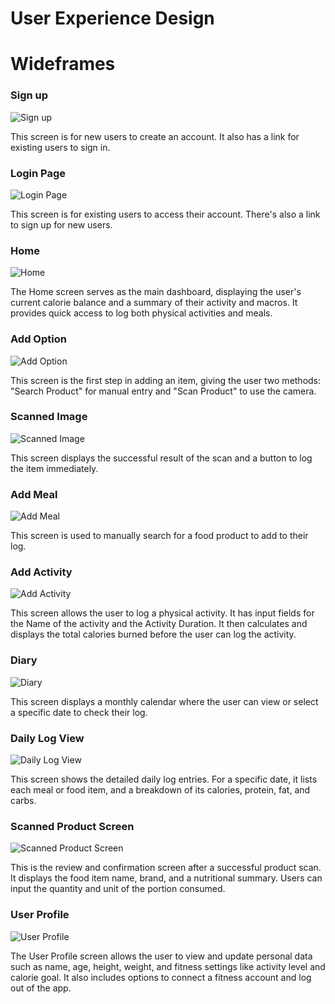# User Experience Design

# Wideframes
### Sign up	
![Sign up](ux-design/Sign%20up.png)  

This screen is for new users to create an account. It also has a link for existing users to sign in.

### Login Page
![Login Page](ux-design/Login%20Page.png)

This screen is for existing users to access their account. There's also a link to sign up for new users.

### Home
![Home](ux-design/Home.png)

The Home screen serves as the main dashboard, displaying the user's current calorie balance and a summary of their activity and macros. It provides quick access to log both physical activities and meals.

### Add Option	
![Add Option](ux-design/ao.png)

This screen is the first step in adding an item, giving the user two methods: "Search Product" for manual entry and "Scan Product" to use the camera.

### Scanned Image
![Scanned Image](ux-design/Scanned%20Image.png)

This screen displays the successful result of the scan and a button to log the item immediately.

### Add Meal
![Add Meal](ux-design/add%20meal.png)

This screen is used to manually search for a food product to add to their log. 

### Add Activity	
![Add Activity](ux-design/Add%20Activity.png)

This screen allows the user to log a physical activity. It has input fields for the Name of the activity and the Activity Duration. It then calculates and displays the total calories burned before the user can log the activity.

### Diary 
![Diary](ux-design/Diary.png)

This screen displays a monthly calendar where the user can view or select a specific date to check their log. 

### Daily Log View	
![Daily Log View](ux-design/Daily%20Log%20View.png)

This screen shows the detailed daily log entries. For a specific date, it lists each meal or food item, and a breakdown of its calories, protein, fat, and carbs.

### Scanned Product Screen 
![Scanned Product Screen ](ux-design/Scanned%20Product%20Screen.png)

This is the review and confirmation screen after a successful product scan. It displays the food item name, brand, and a nutritional summary. Users can input the quantity and unit of the portion consumed. 

### User Profile
![User Profile](ux-design/user%20profile.png)

The User Profile screen allows the user to view and update personal data such as name, age, height, weight, and fitness settings like activity level and calorie goal. It also includes options to connect a fitness account and log out of the app.

